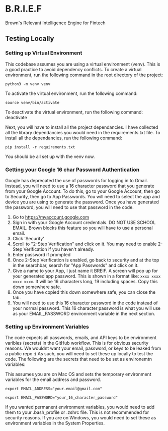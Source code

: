 # B.R.I.E.F
Brown's Relevant Intelligence Engine for Fintech

## Testing Locally

### Setting up Virtual Environment
This codebase assumes you are using a virtual environment (venv). This is a good practice to avoid dependency conflicts. To create a virtual environment, run the following command in the root directory of the project: 
```
python3 -m venv venv
```
To activate the virtual environment, run the following command: 
```
source venv/bin/activate
```
To deactivate the virtual environment, run the following command: deactivate

Next, you will have to install all the project dependancies. I have collected all the library dependancies you would need in the requirements.txt file. To install all the dependancies, run the following command: 
```
pip install -r requirements.txt
```
You should be all set up with the venv now.

### Getting your Google 16 char Password Authentication

Google has deprecated the use of passwords for logging in to Gmail. Instead, you will need to use a 16 character password that you generate from your Google Account. To do this, go to your Google Account, then go to Security, then go to App Passwords. You will need to select the app and device you are using to generate the password. Once you have generated the password, you will need to use that password in the code.

1.  Go to https://myaccount.google.com
2.  Sign in with your Google Account credentials. DO NOT USE SCHOOL EMAIL. Brown blocks this feature so you will have to use a personal email.
3. Click 'Security'
4. Scroll to "2-Step Verification" and click on it. You may need to enable 2-Step Verification if you haven't already.
5. Enter password if prompted
6. Once 2-Step Verification is enabled, go back to security and at the top in the searchbar, search for "App Passwords" and click on it.
7. Give a name to your App, I just name it BREIF. A screen will pop up for your generated app password. This is shown in a format like: ```xxxx xxxx xxxx xxxx```. It will be 16 characters long, 19 including spaces. Copy this down somewhere safe.
8. Once you have copied this down somewhere safe, you can close the tab.
9. You will need to use this 16 character password in the code instead of your normal password. This 16 character password is what you will use as your EMAIL_PASSWORD environment variable in the next section. 

### Setting up Environment Variables
The code expects all passwords, emails, and API keys to be environment varibles (secrets) in the GitHub workflow. This is for obvious security reasons. We wouldnt want your email, password, or keys to be leaked from a public repo :( As such, you will need to set these up locally to test the code. The following are the secrets that need to be set as environemtn variables:

This assumes you are on Mac OS and sets the temporary environment variables for the email address and password.
```
export EMAIL_ADDRESS="your.email@gmail.com"
```
```
export EMAIL_PASSWORD="your_16_character_password"
```
If you wanted permanent environment variables, you would need to add them to your .bash_profile or .zshrc file. This is not recommended for security reasons. If you are on Windows, you would need to set these as environment variables in the System Properties.

